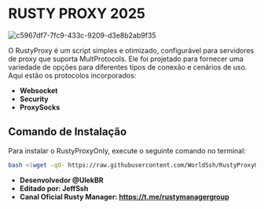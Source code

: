 # RUSTY PROXY 2025 

![c5967df7-7fc9-433c-9209-d3e8b2ab9f35](https://github.com/user-attachments/assets/544c0c91-e631-4022-b41a-d5bd8aef1186)

O RustyProxy é um script simples e otimizado, configurável para servidores de proxy que suporta MultProtocols.
Ele foi projetado para fornecer uma variedade de opções para diferentes tipos de conexão e cenários de uso. Aqui estão os protocolos incorporados:
- **Websocket**
- **Security**
- **ProxySocks**


## Comando de Instalação

Para instalar o RustyProxyOnly, execute o seguinte comando no terminal:

```bash
bash <(wget -qO- https://raw.githubusercontent.com/WorldSsh/RustyProxyOnly/refs/heads/main/install.sh)
```

- **Desenvolvedor @UlekBR**
- **Editado por: JeffSsh**
- **Canal Oficial Rusty Manager: https://t.me/rustymanagergroup**
